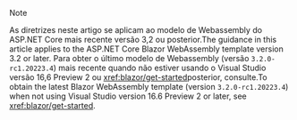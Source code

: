 > [!NOTE]
> <span data-ttu-id="5022d-101">As diretrizes neste artigo se aplicam ao modelo de Webassembly do ASP.NET Core mais recente versão 3,2 ou posterior.</span><span class="sxs-lookup"><span data-stu-id="5022d-101">The guidance in this article applies to the ASP.NET Core Blazor WebAssembly template version 3.2 or later.</span></span> <span data-ttu-id="5022d-102">Para obter o último modelo de Webassembly (versão `3.2.0-rc1.20223.4`) mais recente quando não estiver usando o Visual Studio versão 16,6 Preview 2 ou <xref:blazor/get-started>posterior, consulte.</span><span class="sxs-lookup"><span data-stu-id="5022d-102">To obtain the latest Blazor WebAssembly template (version `3.2.0-rc1.20223.4`) when not using Visual Studio version 16.6 Preview 2 or later, see <xref:blazor/get-started>.</span></span>
